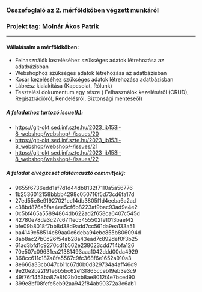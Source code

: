 ### Összefoglaló az 2. mérföldkőben végzett munkáról

### Projekt tag: Molnár Ákos Patrik

___

#### Vállalásaim a mérföldkőben:
- Felhasználók kezeléséhez szükséges adatok létrehozása az adatbázisban
- Webshophoz szükséges adatok létrehozása az adatbázisban
- Kosár kezeléséhez szükséges adatok létrehozása adatbázisban
- Lábrész kialakítása (Kapcsolat, Rólunk)
- Tesztelési dokumentum egy része ( Felhasználók kezeléséről (CRUD), Regisztrációról, Rendelésről, Biztonsági mentéseől)
 
##### A feladathoz tartozó issue(k):

- https://git-okt.sed.inf.szte.hu/2023_ib153i-8_webshop/webshop/-/issues/20
- https://git-okt.sed.inf.szte.hu/2023_ib153i-8_webshop/webshop/-/issues/21
- https://git-okt.sed.inf.szte.hu/2023_ib153i-8_webshop/webshop/-/issues/22

##### A feladat elvégzését alátámasztó commit(ok):

- 9655f6736edd1af7d1d44db8132f7110a5a56776
- 1b2536012158bbbb4298c050716f5d73cd6fa17d
- 27ed55e8e91927021cc14db3805f1d4eeba6a2ad
- c38bd876a5faa4ee5cf6b8223af9bac93ad9e4e2
- 0c5bf465a55894864db622ad2f658ca6407c545d
- 42780e78da3c27c67f1ec5455502fe1013baef42
- bfe09b8018f7bb8d38d9add7cc561da9ea133a51
- ba4149c58514c89aa0c6deba94ebc855b806094d
- 8ab8ac27b0c26f54ab28a43ead7c892def0f3b25
- 61ad3bfd1c9270cd1b562e238023cdd714bfa126
- 70e507c09631ea21381493aaa1042ddd00da4929
- 368cc611c187a8fa5567c9fc368f6e1652a910a3
- 8e666a33cb047cb11c67d0b0d329734a4aff46d9
- 9e20e2b22f91e6b5bc62e13f865cceb19eb3e3c9
- 49f76f1453ba87e8f02b0cb8ae8012f4e7bced90
- 399e8bf08fefc5eb92aa942f84ab90372a3c6ab1
